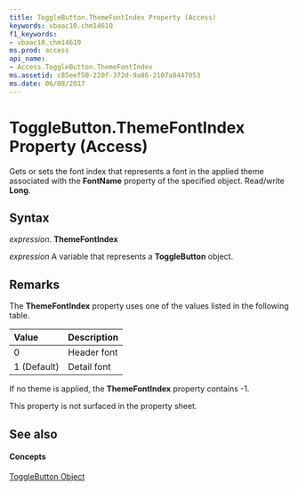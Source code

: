 ```yaml
---
title: ToggleButton.ThemeFontIndex Property (Access)
keywords: vbaac10.chm14610
f1_keywords:
- vbaac10.chm14610
ms.prod: access
api_name:
- Access.ToggleButton.ThemeFontIndex
ms.assetid: c85eef50-220f-372d-9a86-2107a8447053
ms.date: 06/08/2017
---
```



# ToggleButton.ThemeFontIndex Property (Access)

Gets or sets the font index that represents a font in the applied theme associated with the **FontName** property of the specified object. Read/write **Long**.


## Syntax

 _expression_. **ThemeFontIndex**

 _expression_ A variable that represents a **ToggleButton** object.


## Remarks

The **ThemeFontIndex** property uses one of the values listed in the following table.



|**Value**|**Description**|
|:-----|:-----|
|0|Header font|
|1 (Default)|Detail font|
If no theme is applied, the **ThemeFontIndex** property contains -1.

This property is not surfaced in the property sheet.


## See also


#### Concepts


[ToggleButton Object](togglebutton-object-access.md)


